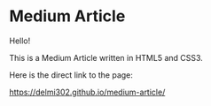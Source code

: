 # Medium Article

Hello!

This is a Medium Article written in HTML5 and CSS3.

Here is the direct link to the page:

https://delmi302.github.io/medium-article/
